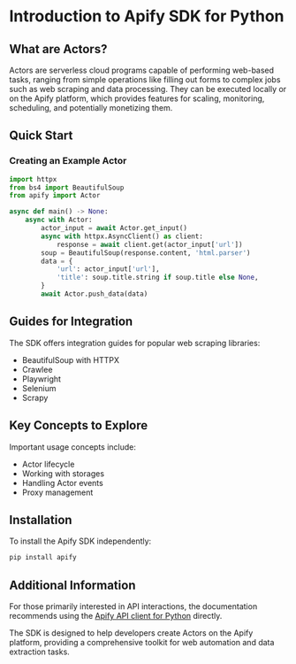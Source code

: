# Introduction to Apify SDK for Python

## What are Actors?

Actors are serverless cloud programs capable of performing web-based tasks, ranging from simple operations like filling out forms to complex jobs such as web scraping and data processing. They can be executed locally or on the Apify platform, which provides features for scaling, monitoring, scheduling, and potentially monetizing them.

## Quick Start

### Creating an Example Actor

```python
import httpx
from bs4 import BeautifulSoup
from apify import Actor

async def main() -> None:
    async with Actor:
        actor_input = await Actor.get_input()
        async with httpx.AsyncClient() as client:
            response = await client.get(actor_input['url'])
        soup = BeautifulSoup(response.content, 'html.parser')
        data = {
            'url': actor_input['url'],
            'title': soup.title.string if soup.title else None,
        }
        await Actor.push_data(data)
```

## Guides for Integration

The SDK offers integration guides for popular web scraping libraries:
- BeautifulSoup with HTTPX
- Crawlee
- Playwright
- Selenium
- Scrapy

## Key Concepts to Explore

Important usage concepts include:
- Actor lifecycle
- Working with storages
- Handling Actor events
- Proxy management

## Installation

To install the Apify SDK independently:

```bash
pip install apify
```

## Additional Information

For those primarily interested in API interactions, the documentation recommends using the [Apify API client for Python](https://docs.apify.com/api/client/python) directly.

The SDK is designed to help developers create Actors on the Apify platform, providing a comprehensive toolkit for web automation and data extraction tasks.